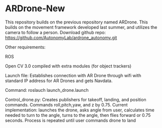 # ARDrone-New
This repository builds on the previous repository named ARDrone. This builds on the movement framework developed last summer, and utilizes the camera to follow a person. 
Download github repo: https://github.com/AutonomyLab/ardrone_autonomy.git


Other requirements:

ROS

Open CV 3.0 compiled with extra modules (for object trackers)

Launch file: Establishes connection with AR Drone through wifi with standard IP address for AR Drones and gets Navdata.

Command: roslauch launch_drone.launch

Control_drone.py: Creates publishers for takeoff, landing, and position commands. Commands roll,pitch,yaw, and z by 0.75. Current implementation: launches the drone, asks angle from user, calculates time needed to turn to the angle, turns to the angle, then flies forward or 0.75 seconds. Process is repeated until user commands drone to land
